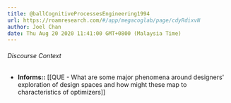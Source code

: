 ```yaml
---
title: @ballCognitiveProcessesEngineering1994
url: https://roamresearch.com/#/app/megacoglab/page/cdyRdixvN
author: Joel Chan
date: Thu Aug 20 2020 11:41:00 GMT+0800 (Malaysia Time)
---
```




###### Discourse Context

- **Informs::** [[QUE - What are some major phenomena around designers' exploration of design spaces and how might these map to characteristics of optimizers]]
